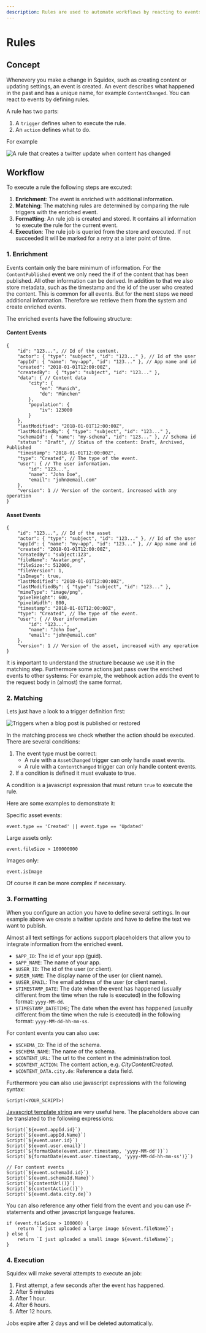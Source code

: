 ```yaml
---
description: Rules are used to automate workflows by reacting to events.
---
```


# Rules

## Concept

Whenevery you make a change in Squidex, such as creating content or updating settings, an event is created. An event describes what happened in the past and has a unique name, for example `ContentChanged`. You can react to events by defining rules.

A rule has two parts:

1. A `trigger` defines when to execute the rule.
2. An `action` defines what to do.

For example

![A rule that creates a twitter update when content has changed](../../.gitbook/assets/rule.png)

## Workflow

To execute a rule the following steps are excuted:

1. **Enrichment**: The event is enriched with additional information.
2. **Matching**: The matching rules are determined by comparing the rule triggers with the enriched event.
3. **Formatting**: An rule job is created and stored. It contains all information to execute the rule for the current event.
4. **Execution**: The rule job is queried from the store and executed. If not succeeded it will be marked for a retry at a later point of time.

### 1. Enrichment

Events contain only the bare minimum of information. For the `ContentPublished` event we only need the if of the content that has been published. All other information can be derived. In addition to that we also store metadata, such as the timestamp and the id of the user who created the content. This is common for all events. But for the next steps we need additional information. Therefore we retrieve them from the system and create enriched events.

The enriched events have the following structure:

#### Content Events

```
{
    "id": "123...", // Id of the content.
    "actor": { "type": "subject", "id": "123..." }, // Id of the user
    "appId": { "name": "my-app", "id": "123..." }, // App name and id
    "created": "2018-01-01T12:00:00Z",
    "createdBy":  { "type": "subject", "id": "123..." },
    "data": { // Content data
        "city": {
            "en": "Munich",
            "de": "München"
        },
        "population": {
            "iv": 123000
        }
    },
    "lastModified": "2018-01-01T12:00:00Z",
    "lastModifiedBy": { "type": "subject", "id": "123..." },
    "schemaId": { "name": "my-schema", "id": "123..." }, // Schema id
    "status": "Draft", // Status of the content: Draft, Archived, Published
    "timestamp": "2018-01-01T12:00:00Z",
    "type": "Created", // The type of the event.
    "user": { // The user information.
        "id": "123...",
        "name": "John Doe",
        "email": "john@email.com"
    },
    "version": 1 // Version of the content, increased with any operation
}
```

#### Asset Events

```
{
    "id": "123...", // Id of the asset
    "actor": { "type": "subject", "id": "123..." }, // Id of the user
    "appId": { "name": "my-app", "id": "123..." }, // App name and id
    "created": "2018-01-01T12:00:00Z",
    "createdBy": "subject:123",
    "fileName": "Avatar.png",
    "fileSize:": 512000,
    "fileVersion": 1,
    "isImage": true,
    "lastModified": "2018-01-01T12:00:00Z",
    "lastModifiedBy": { "type": "subject", "id": "123..." },
    "mimeType": "image/png",
    "pixelHeight": 600,
    "pixelWidth": 800,
    "timestamp": "2018-01-01T12:00:00Z",
    "type": "Created", // The type of the event.
    "user": { // User information
        "id": "123...",
        "name": "John Doe",
        "email": "john@email.com"
    },
    "version": 1 // Version of the asset, increased with any operation
}
```

It is important to understand the structure because we use it in the matching step. Furthermore some actions just pass over the enriched events to other systems: For example, the webhook action adds the event to the request body in \(almost\) the same format.

### 2. Matching

Lets just have a look to a trigger definition first:

![Triggers when a blog post is published or restored](../../.gitbook/assets/content-trigger.png)

In the matching process we check whether the action should be executed. There are several conditions:

1. The event type must be correct:
   * A rule with a `AssetChanged` trigger can only handle asset events.
   * A rule with a `ContentChanged` trigger can only handle content events.
2. If a condition is defined it must evaluate to true.

A condition is a javascript expression that must return `true` to execute the rule.

Here are some examples to demonstrate it:

Specific asset events:

```
event.type == 'Created' || event.type == 'Updated'
```

Large assets only:

```
event.fileSize > 100000000
```

Images only:

```
event.isImage
```

Of course it can be more complex if necessary.

### 3. Formatting

When you configure an action you have to define several settings. In our example above we create a twitter update and have to define the text we want to publish.

Almost all text settings for actions support placeholders that allow you to integrate information from the enriched event.

* `$APP_ID`: The id of your app \(guid\).
* `$APP_NAME`: The name of your app.
* `$USER_ID`: The id of the user \(or client\).
* `$USER_NAME`: The display name of the user \(or client name\).
* `$USER_EMAIL`: The email address of the user \(or client name\).
* `$TIMESTAMP_DATE`: The date when the event has happened \(usually different from the time when the rule is executed\) in the following format: `yyyy-MM-dd`.
* `$TIMESTAMP_DATETIME`; The date when the event has happened \(usually different from the time when the rule is executed\) in the following format: `yyyy-MM-dd-hh-mm-ss`.

For content events you can also use:

* `$SCHEMA_ID`: The id of the schema.
* `$SCHEMA_NAME`: The name of the schema.
* `$CONTENT_URL`: The url to the content in the administration tool.
* `$CONTENT_ACTION`: The content action, e.g. _CityContentCreated_.
* `$CONTENT_DATA.city.de`: Reference a data field.

Furthermore you can also use javascript expressions with the following syntax:

```
Script(<YOUR_SCRIPT>)
```

[Javascript template string](https://developer.mozilla.org/de/docs/Web/JavaScript/Reference/template_strings) are very useful here. The placeholders above can be translated to the following expressions:

    Script(`${event.appId.id}`)
    Script(`${event.appId.Name}`)
    Script(`${event.user.id}`)
    Script(`${event.user.email}`)
    Script(`${formatDate(event.user.timestamp, 'yyyy-MM-dd')}`)
    Script(`${formatDate(event.user.timestamp, 'yyyy-MM-dd-hh-mm-ss')}`)

    // For content events
    Script(`${event.schemaId.id}`)
    Script(`${event.schemaId.Name}`)
    Script(`${contentUrl()}`)
    Script(`${contentAction()}`)
    Script(`${event.data.city.de}`)

You can also reference any other field from the event and you can use if-statements and other javascript language features.

    if (event.fileSize > 100000) {
        return `I just uploaded a large image ${event.fileName}`;
    } else {
        return `I just uploaded a small image ${event.fileName}`;
    }

### 4. Execution

Squidex will make several attempts to execute an job:

1. First attempt, a few seconds after the event has happened.
2. After 5 minutes
3. After 1 hour.
4. After 6 hours.
5. After 12 hours.

Jobs expire after 2 days and will be deleted automatically.

